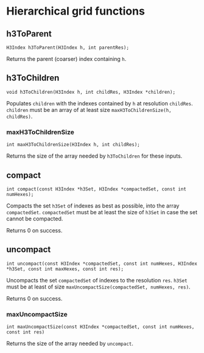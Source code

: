 # Hierarchical grid functions

## h3ToParent

```
H3Index h3ToParent(H3Index h, int parentRes);
```

Returns the parent (coarser) index containing `h`.

## h3ToChildren

```
void h3ToChildren(H3Index h, int childRes, H3Index *children);
```

Populates `children` with the indexes contained by `h` at resolution `childRes`. `children` must be an array of at least size `maxH3ToChildrenSize(h, childRes)`.

### maxH3ToChildrenSize

```
int maxH3ToChildrenSize(H3Index h, int childRes);
```

Returns the size of the array needed by `h3ToChildren` for these inputs.

## compact

```
int compact(const H3Index *h3Set, H3Index *compactedSet, const int numHexes);
```

Compacts the set `h3Set` of indexes as best as possible, into the array `compactedSet`. `compactedSet` must be at least the size of `h3Set` in case the set cannot be compacted.

Returns 0 on success.

## uncompact

```
int uncompact(const H3Index *compactedSet, const int numHexes, H3Index *h3Set, const int maxHexes, const int res);
```

Uncompacts the set `compactedSet` of indexes to the resolution `res`. `h3Set` must be at least of size `maxUncompactSize(compactedSet, numHexes, res)`.

Returns 0 on success.

### maxUncompactSize

```
int maxUncompactSize(const H3Index *compactedSet, const int numHexes, const int res)
```

Returns the size of the array needed by `uncompact`.

